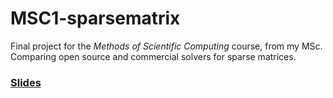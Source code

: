 # MSC1-sparsematrix


Final project for the *Methods of Scientific Computing* course, from my MSc. Comparing open source and commercial solvers for sparse matrices.

### [Slides](https://github.com/avivace/msc1-sparsematrix/blob/master/mcs1-slides.pdf)
